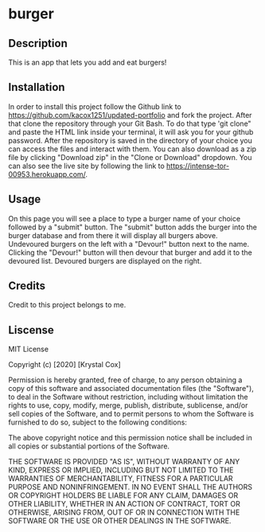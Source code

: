 # burger

## Description

This is an app that lets you add and eat burgers!

## Installation

In order to install this project follow the Github link to https://github.com/kacox1251/updated-portfolio and fork the project. After that clone the repository through your Git Bash. To do that type 'git clone" and paste the HTML link inside your terminal, it will ask you for your github password. After the repository is saved in the directory of your choice you can access the files and interact with them.
You can also download as a zip file by clicking "Download zip" in the "Clone or Download" dropdown.
You can also see the live site by following the link to https://intense-tor-00953.herokuapp.com/.

## Usage

On this page you will see a place to type a burger name of your choice followed by a "submit" button. The "submit" button adds the burger into the burger database and from there it will display all burgers above. Undevoured burgers on the left with a "Devour!" button next to the name. Clicking the "Devour!" button will then devour that burger and add it to the devoured list. Devoured burgers are displayed on the right.

## Credits

Credit to this project belongs to me.

## Liscense

MIT License

Copyright (c) [2020] [Krystal Cox]

Permission is hereby granted, free of charge, to any person obtaining a copy
of this software and associated documentation files (the "Software"), to deal
in the Software without restriction, including without limitation the rights
to use, copy, modify, merge, publish, distribute, sublicense, and/or sell
copies of the Software, and to permit persons to whom the Software is
furnished to do so, subject to the following conditions:

The above copyright notice and this permission notice shall be included in all
copies or substantial portions of the Software.

THE SOFTWARE IS PROVIDED "AS IS", WITHOUT WARRANTY OF ANY KIND, EXPRESS OR
IMPLIED, INCLUDING BUT NOT LIMITED TO THE WARRANTIES OF MERCHANTABILITY,
FITNESS FOR A PARTICULAR PURPOSE AND NONINFRINGEMENT. IN NO EVENT SHALL THE
AUTHORS OR COPYRIGHT HOLDERS BE LIABLE FOR ANY CLAIM, DAMAGES OR OTHER
LIABILITY, WHETHER IN AN ACTION OF CONTRACT, TORT OR OTHERWISE, ARISING FROM,
OUT OF OR IN CONNECTION WITH THE SOFTWARE OR THE USE OR OTHER DEALINGS IN THE
SOFTWARE.




